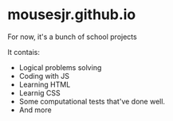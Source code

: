 # mousesjr.github.io
  For now, it's a bunch of school projects
  
It contais:
 - Logical problems solving
 - Coding with JS
 - Learning HTML
 - Learnig CSS
 - Some computational tests that've done well.
 - And more
